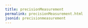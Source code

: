 ```yaml
---
title: precisionMeasurement
permalink: precisionMeasurement.html
jsonid: precisionmeasurement
---
```

